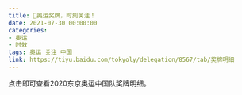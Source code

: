 ```yaml
---
title: 🏅️奥运奖牌，时刻关注！
date: 2021-07-30 00:00:00
categories:
- 奥运
- 时效
tags: 奥运 关注 中国
link: https://tiyu.baidu.com/tokyoly/delegation/8567/tab/奖牌明细
---
```


点击即可查看2020东京奥运中国队奖牌明细。